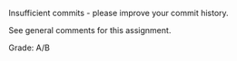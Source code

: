 Insufficient commits - please improve your commit history.

See general comments for this assignment.

Grade: A/B
